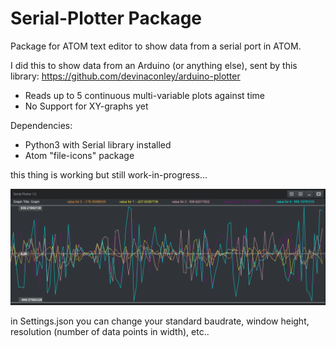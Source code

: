 # Serial-Plotter Package

Package for ATOM text editor to show data from a serial port in ATOM.

I did this to show data from an Arduino (or anything else), sent by this library: https://github.com/devinaconley/arduino-plotter

- Reads up to 5 continuous multi-variable plots against time
- No Support for XY-graphs yet

Dependencies:
- Python3 with Serial library installed
- Atom "file-icons" package

this thing is working but still work-in-progress...

![alt text](https://github.com/agent-r/Serial-Plotter/blob/master/screenshot.png)

in Settings.json you can change your standard baudrate, window height, resolution (number of data points in width), etc..
